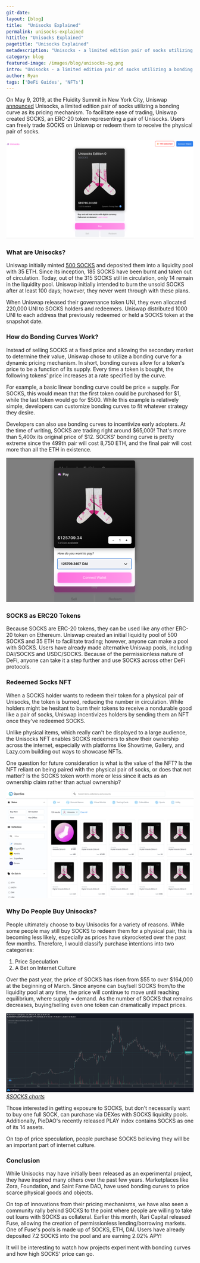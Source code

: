 ```yaml
---
git-date:
layout: [blog]
title:  "Unisocks Explained"
permalink: unisocks-explained
h1title: "Unisocks Explained"
pagetitle: "Unisocks Explained"
metadescription: "Unisocks - a limited edition pair of socks utilizing a bonding curve as its pricing mechanism"
category: blog
featured-image: /images/blog/unisocks-og.png
intro: "Unisocks - a limited edition pair of socks utilizing a bonding curve as its pricing mechanism"
author: Ryan
tags: ['DeFi Guides', 'NFTs']
---
```

On May 9, 2019, at the Fluidity Summit in New York City, Uniswap [announced](https://twitter.com/Uniswap/status/1126506339075641344) Unisocks, a limited edition pair of socks utilizing a bonding curve as its pricing mechanism. To facilitate ease of trading, Uniswap created SOCKS, an ERC-20 token representing a pair of Unisocks. Users can freely trade SOCKS on Uniswap or redeem them to receive the physical pair of socks.

![](/images/blog/Unisocks_Exchange.png)

### What are Unisocks?

Uniswap initially minted [500 SOCKS](https://unisocks.exchange/) and deposited them into a liquidity pool with 35 ETH. Since its inception, 185 SOCKS have been burnt and taken out of circulation. Today, out of the 315 SOCKS still in circulation, only 14 remain in the liquidity pool. Uniswap initially intended to burn the unsold SOCKS after at least 100 days; however, they never went through with these plans.

When Uniswap released their governance token UNI, they even allocated 220,000 UNI to SOCKS holders and redeemers. Uniswap distributed 1000 UNI to each address that previously redeemed or held a SOCKS token at the snapshot date.


### How do Bonding Curves Work?

Instead of selling SOCKS at a fixed price and allowing the secondary market to determine their value, Uniswap chose to utilize a bonding curve for a dynamic pricing mechanism. In short, bonding curves allow for a token's price to be a function of its supply. Every time a token is bought, the following tokens' price increases at a rate specified by the curve.

For example, a basic linear bonding curve could be price = supply. For SOCKS, this would mean that the first token could be purchased for $1, while the last token would go for $500. While this example is relatively simple, developers can customize bonding curves to fit whatever strategy they desire.

Developers can also use bonding curves to incentivize early adopters. At the time of writing, SOCKS are trading right around $65,000! That's more than 5,400x its original price of $12. SOCKS' bonding curve is pretty extreme since the 499th pair will cost 8,750 ETH, and the final pair will cost more than all the ETH in existence.

![](/images/blog/Unisocks.png)

### SOCKS as ERC20 Tokens

Because SOCKS are ERC-20 tokens, they can be used like any other ERC-20 token on Ethereum. Uniswap created an initial liquidity pool of 500 SOCKS and 35 ETH to facilitate trading; however, anyone can make a pool with SOCKS. Users have already made alternative Uniswap pools, including DAI/SOCKS and USDC/SOCKS. Because of the permissionless nature of DeFi, anyone can take it a step further and use SOCKS across other DeFi protocols.

### Redeemed Socks NFT

When a SOCKS holder wants to redeem their token for a physical pair of Unisocks, the token is burned, reducing the number in circulation. While holders might be hesitant to burn their tokens to receive a nondurable good like a pair of socks, Uniswap incentivizes holders by sending them an NFT once they've redeemed SOCKS.

Unlike physical items, which really can't be displayed to a large audience, the Unisocks NFT enables SOCKS redeemers to show their ownership across the internet, especially with platforms like Showtime, Gallery, and Lazy.com building out ways to showcase NFTs.

One question for future consideration is what is the value of the NFT? Is the NFT reliant on being paired with the physical pair of socks, or does that not matter? Is the SOCKS token worth more or less since it acts as an ownership claim rather than actual ownership?

![](/images/blog/Unisocks_Marketplace_on_OpenSea__Buy__sell__and_explore_digital_assets.png)

### Why Do People Buy Unisocks?

People ultimately choose to buy Unisocks for a variety of reasons. While some people may still buy SOCKS to redeem them for a physical pair, this is becoming less likely, especially as prices have skyrocketed over the past few months. Therefore, I would classify purchase intentions into two categories:

1. Price Speculation
2. A Bet on Internet Culture

Over the past year, the price of SOCKS has risen from $55 to over $164,000 at the beginning of March. Since anyone can buy/sell SOCKS from/to the liquidity pool at any time, the price will continue to move until reaching equilibrium, where supply = demand. As the number of SOCKS that remains decreases, buying/selling even one token can dramatically impact prices.  

[![](/images/blog/kfCKt3ii.png)](/images/blog/kfCKt3ii.png)
_[$SOCKS charts](https://dex.guru/token/0x23b608675a2b2fb1890d3abbd85c5775c51691d5-eth)_

Those interested in getting exposure to SOCKS, but don't necessarily want to buy one full SOCK, can purchase via DEXes with SOCKS liquidity pools. Additionally, PieDAO's recently released PLAY index contains SOCKS as one of its 14 assets.

On top of price speculation, people purchase SOCKS believing they will be an important part of internet culture.

### Conclusion

While Unisocks may have initially been released as an experimental project, they have inspired many others over the past few years. Marketplaces like Zora, Foundation, and Saint Fame DAO, have used bonding curves to price scarce physical goods and objects.

On top of innovations from their pricing mechanisms, we have also seen a community rally behind SOCKS to the point where people are willing to take out loans with SOCKS as collateral. Earlier this month, Rari Capital released Fuse, allowing the creation of permissionless lending/borrowing markets. One of Fuse's pools is made up of SOCKS, ETH, DAI. Users have already deposited 7.2 SOCKS into the pool and are earning 2.02% APY!

It will be interesting to watch how projects experiment with bonding curves and how high SOCKS' price can go.
